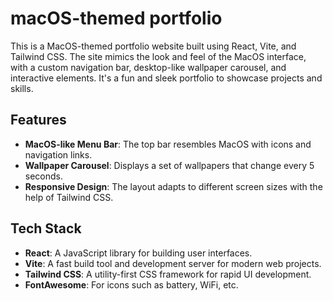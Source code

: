 # macOS-themed portfolio

This is a MacOS-themed portfolio website built using React, Vite, and Tailwind CSS. The site mimics the look and feel of the MacOS interface, with a custom navigation bar, desktop-like wallpaper carousel, and interactive elements. It's a fun and sleek portfolio to showcase projects and skills.

## Features

- **MacOS-like Menu Bar**: The top bar resembles MacOS with icons and navigation links.
- **Wallpaper Carousel**: Displays a set of wallpapers that change every 5 seconds.
- **Responsive Design**: The layout adapts to different screen sizes with the help of Tailwind CSS.

## Tech Stack

- **React**: A JavaScript library for building user interfaces.
- **Vite**: A fast build tool and development server for modern web projects.
- **Tailwind CSS**: A utility-first CSS framework for rapid UI development.
- **FontAwesome**: For icons such as battery, WiFi, etc.